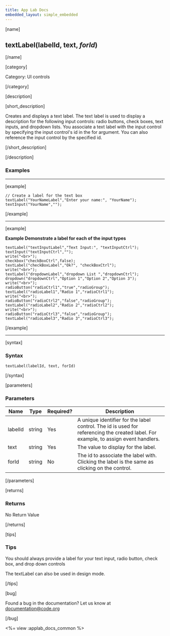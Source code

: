 ```yaml
---
title: App Lab Docs
embedded_layout: simple_embedded
---
```


[name]

## textLabel(labelId, text, *forId*)

[/name]

[category]

Category: UI controls

[/category]

[description]

[short_description]

Creates and displays a text label. The text label is used to display a description for the following input controls: radio buttons, check boxes, text inputs, and dropdown lists. You associate a text label with the input control by specifying the input control's id in the for argument. You can also reference the input control by the specified id.

[/short_description]

[/description]

### Examples
____________________________________________________

[example]


```
// Create a label for the text box
textLabel("YourNameLabel","Enter your name:", "YourName");
textInput("YourName","");
```

[/example]
____________________________________________________
[example]

**Example Demonstrate a label for each of the input types**

```
textLabel("textInputLabel","Text Input:", "textInputCtrl");
textInput("textInputCtrl","");
write("<br>");
checkbox("checkBoxCtrl",false);
textLabel("checkBoxLabel","Ok?", "checkBoxCtrl");
write("<br>");
textLabel("dropdownLabel","dropdown List ","dropdownCtrl");
dropdown("dropdownCtrl","Option 1","Option 2","Option 3");
write("<br>");
radioButton("radioCtrl1","true","radioGroup");
textLabel("radioLabel1","Radio 1","radioCtrl1");
write("<br>");
radioButton("radioCtrl2","false","radioGroup");
textLabel("radioLabel2","Radio 2","radioCtrl2");
write("<br>");
radioButton("radioCtrl3","false","radioGroup");
textLabel("radioLabel3","Radio 3","radioCtrl3");
```

[/example]
____________________________________________________
[syntax]

### Syntax

```
textLabel(labelId, text, forId)
```

[/syntax]

[parameters]

### Parameters

| Name  | Type | Required? | Description |
|-----------------|------|-----------|-------------|
| labelId | string | Yes | A unique identifier for the label control. The id is used for referencing the created label. For example, to assign event handlers. |
| text | string | Yes | The value to display for the label. |
| forId | string | No | The id to associate the label with. Clicking the label is the same as clicking on the control. |
[/parameters]

[returns]

### Returns
No Return Value

[/returns]

[tips]

### Tips
You should always provide a label for your text input, radio button, check box, and drop down controls

The textLabel can also be used in design mode.

[/tips]

[bug]

Found a bug in the documentation? Let us know at documentation@code.org

[/bug]

<%= view :applab_docs_common %>
